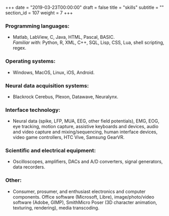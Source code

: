 +++
date = "2019-03-23T00:00:00"
draft = false
title = "skills"
subtitle = ""
section_id = 107
weight = 7
+++

### Programming languages:

* Matlab, LabView, C, Java, HTML, Pascal, BASIC. <br>
*Familiar with:* Python, R, XML, C++, SQL, Lisp, CSS, Lua, shell scripting, regex.

### Operating systems:

* Windows, MacOS, Linux, iOS, Android.

### Neural data acquisition systems:

* Blackrock Cerebus, Plexon, Datawave, Neuralynx.

### Interface technology:

* Neural data (spike, LFP, MUA, EEG, other field potentials), EMG, EOG, eye tracking, motion capture, assistive keyboards and devices, audio and video capture and mixing/sequencing, human interface devices, video game controllers, HTC Vive, Samsung GearVR.

### Scientific and electrical equipment:

* Oscilloscopes, amplifiers, DACs and A/D converters, signal generators, data recorders.

### Other:

* Consumer, prosumer, and enthusiast electronics and computer components. Office software (Microsoft, Libre), image/photo/video software (Adobe, GIMP), SmithMicro Poser (3D character animation, texturing, rendering), media transcoding.
